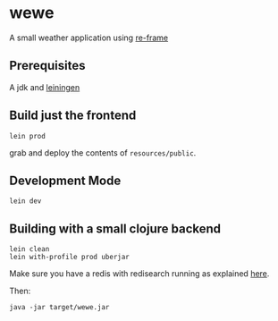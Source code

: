 # wewe

A small weather application using [re-frame](https://github.com/day8/re-frame)

## Prerequisites 

A jdk and [leiningen](https://leiningen.org/)

## Build just the frontend

```
lein prod
```

grab and deploy the contents of `resources/public`.

## Development Mode

```
lein dev
```

## Building with a small clojure backend

```
lein clean
lein with-profile prod uberjar
```

Make sure you have a redis with redisearch running as explained
[here](https://oss.redislabs.com/redisearch/Quick_Start.html).

Then: 

```
java -jar target/wewe.jar  
```

